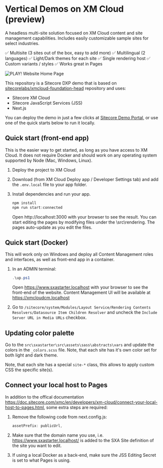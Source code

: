# Vertical Demos on XM Cloud (preview)

A headless multi-site solution focused on XM Cloud content and site management capabilities. Includes easily customizable sample sites for select industries.

✅ Multisite (3 sites out of the box, easy to add more)
✅ Multilingual (2 languages)
✅ Light/Dark themes for each site
✅ Single rendering host
✅ Custom variants / styles
✅ Works great in Pages

![PLAY! Website Home Page](docs/images/launchpad.JPG)

This repository is a Sitecore DXP demo that is based on [sitecorelabs/xmcloud-foundation-head](https://github.com/sitecorelabs/xmcloud-foundation-head) repository and uses:

- Sitecore XM Cloud
- Sitecore JavaScript Services (JSS)
- Next.js

You can deploy the demo in just a few clicks at [Sitecore Demo Portal](https://portal.sitecoredemo.com/), or use one of the quick starts below to run it locally.

## Quick start (front-end app)

This is the easier way to get started, as long as you have access to XM Cloud. It does not require Docker and should work on any operating system supported by Node (Mac, Windows, Linux).

1. Deploy the project to XM Cloud

2. Download (from XM Cloud Deploy app / Developer Settings tab) and add the `.env.local` file to your app folder.

3. Install dependencies and run your app.

   ```ps1
   npm install
   npm run start:connected
   ```

   Open http://localhost:3000 with your browser to see the result.
   You can start editing the pages by modifying files under the \src\rendering. The pages auto-update as you edit the files.

## Quick start (Docker)

This will work only on Windows and deploy all Content Management roles and interfaces, as well as front-end app in a container.

1. In an ADMIN terminal:

   ```ps1
   .\up.ps1
   ```

   Open https://www.sxastarter.localhost with your browser to see the front-end of the website. Content Management UI will be available at https://xmcloudcm.localhost

2. Go to `/sitecore/system/Modules/Layout Service/Rendering Contents Resolvers/Datasource Item Children Resolver` and uncheck the `Include Server URL in Media URLs` checkbox.

## Updating color palette

Go to the `src\sxastarter\src\assets\sass\abstracts\vars` and update the colors in the `_colors.scss` file. Note, that each site has it's own color set for both light and dark theme.

Note, that each site has a special `site-*` class, this allows to apply custom CSS the specific site(s).

## Connect your local host to Pages

In addition to the offical documentation https://doc.sitecore.com/xmc/en/developers/xm-cloud/connect-your-local-host-to-pages.html, some extra steps are required:

1. Remove the following code from next.config.js:

   ```ps1
   assetPrefix: publicUrl,
   ```

2. Make sure that the domain name you use, i.e. https://www.sxastarter.localhost/ is added to the SXA Site definition of the site you want to edit.

3. If using a local Docker as a back-end, make sure the JSS Editing Secret is set to what Pages is using.
